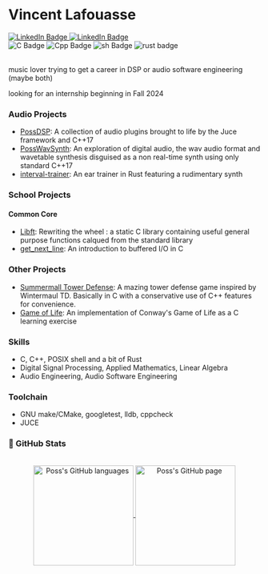 # Vincent Lafouasse

<div id="social">
  <a href="https://www.linkedin.com/in/vincent-lafouasse/">
    <img src="https://img.shields.io/badge/LinkedIn-blue?style=flat&logo=linkedin&logoColor=white" alt="LinkedIn Badge"/>
  </a>
  <a href="https://github.com/vincent-lafouasse/MyResume/blob/main/cv_lafouasse.pdf">
    <img src="https://img.shields.io/badge/Resume-red?style=flat&logo=ReadMe&logoColor=white" alt="LinkedIn Badge"/>
  </a>
</div>

<div id="tech">
  <img src="https://img.shields.io/badge/C-555555?style=flat&logo=c&logoColor=white" alt="C Badge"/>
  <img src="https://img.shields.io/badge/C%2B%2B-F34B7E?style=flat&logo=c%2B%2B&logoColor=white" alt="Cpp Badge"/>
  <img src="https://img.shields.io/badge/GNU%20Bash-89E051?style=flat&logo=GNU%20Bash&logoColor=black" alt="sh Badge"/>
  <img src="https://img.shields.io/badge/Rust-DEA584?style=flat&logo=rust&logoColor=black" alt="rust badge"/>
</div>

</br>

music lover trying to get a career in DSP or audio software engineering (maybe both)

looking for an internship beginning in Fall 2024

### Audio Projects
- [PossDSP](https://github.com/vincent-lafouasse/PossDSP): A collection of audio plugins brought to life by the Juce framework and C++17
- [PossWavSynth](https://github.com/vincent-lafouasse/PossWavSynth): An exploration of digital audio, the wav audio format and wavetable synthesis disguised as a non real-time synth using only standard C++17
- [interval-trainer](https://github.com/vincent-lafouasse/interval-trainer): An ear trainer in Rust featuring a rudimentary synth

### School Projects
#### Common Core
- [Libft](https://github.com/vincent-lafouasse/libft): Rewriting the wheel : a static C library containing useful general purpose functions calqued from the standard library
- [get_next_line](https://github.com/vincent-lafouasse/get_next_line): An introduction to buffered I/O in C

### Other Projects
- [Summermall Tower Defense](https://github.com/vincent-lafouasse/Summermall-TD): A mazing tower defense game inspired by Wintermaul TD. Basically in C with a conservative use of C++ features for convenience.
- [Game of Life](https://github.com/vincent-lafouasse/Conway-Game-of-Life): An implementation of Conway's Game of Life as a C learning exercise


### Skills

- C, C++, POSIX shell and a bit of Rust
- Digital Signal Processing, Applied Mathematics, Linear Algebra
- Audio Engineering, Audio Software Engineering

### Toolchain

- GNU make/CMake, googletest, lldb, cppcheck
- JUCE


### 🔬 GitHub Stats
</br>
<div align="center"> 
   <a href="https://github.com/vincent-lafouasse" >
     <img align="center" src="https://github-readme-stats.vercel.app/api/top-langs/?username=vincent-lafouasse&langs_count=3&theme=github_dark&hide=html,css"" alt="Poss's GitHub languages" height="200"/>
   </a>

   <a href="https://github.com/vincent-lafouasse">
       <img align="center" src="https://github-readme-stats.vercel.app/api/?username=vincent-lafouasse&theme=github_dark&show_icons=true&include_all_commits=true" alt="Poss's GitHub page" height="200"/>
   </a>
</div>
